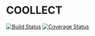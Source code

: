 COOLLECT
========
[![Build Status](https://travis-ci.com/DanielSolomon/coollect.svg?branch=main)](https://travis-ci.com/DanielSolomon/coollect)
[![Coverage Status](https://coveralls.io/repos/github/DanielSolomon/coollect/badge.svg)](https://coveralls.io/github/DanielSolomon/coollect)